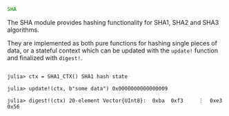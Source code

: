 ```julia
SHA
```

The SHA module provides hashing functionality for SHA1, SHA2 and SHA3 algorithms.

They are implemented as both pure functions for hashing single pieces of data, or a stateful context which can be updated with the `update!` function and finalized with `digest!`.

```julia-repl julia> sha1(b"some data") 20-element Vector{UInt8}:  0xba  0xf3     ⋮  0xe3  0x56

julia> ctx = SHA1_CTX() SHA1 hash state

julia> update!(ctx, b"some data") 0x0000000000000009

julia> digest!(ctx) 20-element Vector{UInt8}:  0xba  0xf3     ⋮  0xe3  0x56
